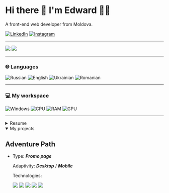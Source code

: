 # Hi there 👋 I'm Edward 👨‍💻
A front-end web developer from Moldova.

[![LinkedIn](https://img.shields.io/badge/LinkedIn-blue?style=for-the-badge&logo=linkedin)](https://www.linkedin.com/in/edward-haussauer/)
[![Instagram](https://img.shields.io/badge/Instagram-bc2a8d?style=for-the-badge&logo=instagram&logoColor=white)](https://www.instagram.com/edwardhaussauer/)

---

<img src="https://github-readme-stats.vercel.app/api?username=Deeckoy&show_icons=true" />
<img src="https://github-readme-stats.vercel.app/api/top-langs/?username=Deeckoy&layout=compact" />

---

### 🌐 Languages

![Russian](https://img.shields.io/badge/Russian-Native-11ae00?style=for-the-badge)
![English](https://img.shields.io/badge/English-B2-blue?style=for-the-badge)
![Ukrainian](https://img.shields.io/badge/Ukrainian-c2-11ae00?style=for-the-badge)
![Romanian](https://img.shields.io/badge/Romanian-a2-darkred?style=for-the-badge)

---

### 💻 My workspace

![Windows](https://img.shields.io/badge/windows-blue?style=for-the-badge&logo=windows&logoColor=white)
![CPU](https://img.shields.io/badge/AMD-Ryzen%205%203600X-ED1C24?style=for-the-badge&logo=amd&logoColor=white)
![RAM](https://img.shields.io/badge/RAM-32GB-blue?style=for-the-badge)
![GPU](https://img.shields.io/badge/AMD-RX%20580-ED1C24?style=for-the-badge&logo=amd&logoColor=white)

---

<details>
  <summary>Resume</summary>

  ## Education
  <ul>
	  <li>
		  <span>👨‍💻 <strong>Secondary</strong></span> <br/>
		  <span>📆 Sep, 2010 - May, 2022</span> <br/>
		  <span>📍 L. T. V. Suhomlinski - Yedintsy, Edinet, Moldova</span>
	  </li>
  </ul>

  ## Experience

  <ul>
	  <li>
		  <span>👨‍💻 <strong>Front-end Web Developer</strong>, <em>FastMM</em></span> <br/>
		  <span>📆 Aug, 2021 - Present</span> <br/>
		  <span>📍 Moscow, Russia</span>
      <p>
        <img src="https://img.shields.io/badge/Vue.js-35495E?style=for-the-badge&logo=vue.js&logoColor=4FC08D" />
			  <img src="https://img.shields.io/badge/Pug-FFF?style=for-the-badge&logo=pug&logoColor=A86454" />
        <img src="https://img.shields.io/badge/Scss-CC6699?style=for-the-badge&logo=sass&logoColor=white" />
        <img src="https://img.shields.io/badge/GitLab-330F63?style=for-the-badge&logo=gitlab&logoColor=white" />
		  </p>
	  </li>
    <!-- -->
    <li>
		  <span>👨‍💻 <strong>Front-end Web Developer</strong>, <em>Interplar Creative Studio</em></span> <br/>
		  <span>📆 Aug, 2021 - Present</span> <br/>
		  <span>📍 Moscow, Russia</span>
      <p>
			  <img src="https://img.shields.io/badge/webpack-1c78c0?style=for-the-badge&logo=webpack&logoColor=white" />
			  <img src="https://img.shields.io/badge/Pug-FFF?style=for-the-badge&logo=pug&logoColor=A86454" />
        <img src="https://img.shields.io/badge/Scss-CC6699?style=for-the-badge&logo=sass&logoColor=white" />
        <img src="https://img.shields.io/badge/github-333333?style=for-the-badge&logo=github&logoColor=white" />
		  </p>
	  </li>
  </ul>
</details>

<details open="true">
  <summary>My projects</summary>

  ## **Adventure Path**

  <ul>
	  <li>
      <p>Type: <strong><em>Promo page</em></strong></p>
      <p>Adaptivity: <strong><em>Desktop</em></strong> / <strong><em>Mobile</em></strong></p>
      <p>Technologies: </p>
      <img src="https://img.shields.io/badge/GULP-%23CF4647.svg?style=for-the-badge&logo=gulp&logoColor=white" />
      <img src="https://img.shields.io/badge/Pug-FFF?style=for-the-badge&logo=pug&logoColor=A86454" />
		  <img src="https://img.shields.io/badge/Scss-CC6699?style=for-the-badge&logo=sass&logoColor=white" />
		  <img src="https://img.shields.io/badge/javascript-%23323330.svg?style=for-the-badge&logo=javascript&logoColor=%23F7DF1E" />
      <img src="https://img.shields.io/badge/github-333333?style=for-the-badge&logo=github&logoColor=white" />
	  </li>
  </ul>
</details>
